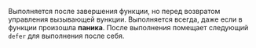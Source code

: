 Выполняется после завершения функции, но перед возвратом управления вызывающей вункции.
Выполняется всегда, даже если в функции произошла **паника**.
После выполнения помещает следующий `defer` для выполнения после себя.